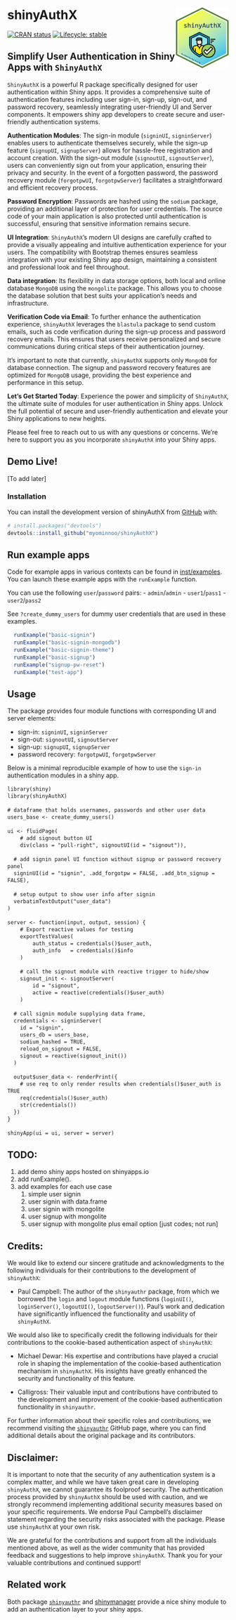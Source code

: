 
<!-- README.md is generated from README.Rmd. Please edit that file -->

# shinyAuthX <img src="man/figures/logo.png" align="right" height="138" />

<!-- badges: start -->

[![CRAN
status](https://www.r-pkg.org/badges/version/shinyAuthX)](https://CRAN.R-project.org/package=shinyAuthX)
[![Lifecycle:
stable](https://img.shields.io/badge/lifecycle-stable-brightgreen.svg)](https://lifecycle.r-lib.org/articles/stages.html#stable)
<!-- badges: end -->

## Simplify User Authentication in Shiny Apps with `ShinyAuthX`

`ShinyAuthX` is a powerful R package specifically designed for user
authentication within Shiny apps. It provides a comprehensive suite of
authentication features including user sign-in, sign-up, sign-out, and
password recovery, seamlessly integrating user-friendly UI and Server
components. It empowers shiny app developers to create secure and
user-friendly authentication systems.

**Authentication Modules**: The sign-in module (`signinUI`,
`signinServer`) enables users to authenticate themselves securely, while
the sign-up feature (`signupUI`, `signupServer`) allows for hassle-free
registration and account creation. With the sign-out module
(`signoutUI`, `signoutServer`), users can conveniently sign out from
your application, ensuring their privacy and security. In the event of a
forgotten password, the password recovery module (`forgotpwUI`,
`forgotpwServer`) facilitates a straightforward and efficient recovery
process.

**Password Encryption**: Passwords are hashed using the `sodium`
package, providing an additional layer of protection for user
credentials. The source code of your main application is also protected
until authentication is successful, ensuring that sensitive information
remains secure.

**UI Integration**: `ShinyAuthX`’s modern UI designs are carefully
crafted to provide a visually appealing and intuitive authentication
experience for your users. The compatibility with Bootstrap themes
ensures seamless integration with your existing Shiny app design,
maintaining a consistent and professional look and feel throughout.

**Data integration**: Its flexibility in data storage options, both
local and online database `MongoDB` using the `mongolite` package. This
allows you to choose the database solution that best suits your
application’s needs and infrastructure.

**Verification Code via Email**: To further enhance the authentication
experience, `shinyAuthX` leverages the `blastula` package to send custom
emails, such as code verification during the sign-up process and
password recovery emails. This ensures that users receive personalized
and secure communications during critical steps of their authentication
journey.

It’s important to note that currently, `shinyAuthX` supports only
`MongoDB` for database connection. The signup and password recovery
features are optimized for `MongoDB` usage, providing the best
experience and performance in this setup.

**Let’s Get Started Today**: Experience the power and simplicity of
`ShinyAuthX`, the ultimate suite of modules for user authentication in
Shiny apps. Unlock the full potential of secure and user-friendly
authentication and elevate your Shiny applications to new heights.

Please feel free to reach out to us with any questions or concerns.
We’re here to support you as you incorporate `shinyAuthX` into your
Shiny apps.

## Demo Live!

\[To add later\]

### Installation

You can install the development version of shinyAuthX from
[GitHub](https://github.com/) with:

``` r
# install.packages("devtools")
devtools::install_github("myominnoo/shinyAuthX")
```

## Run example apps

Code for example apps in various contexts can be found in
[inst/examples](inst/examples). You can launch these example apps with
the `runExample` function.

You can use the following `user`/`password` pairs: - `admin`/`admin` -
`user1`/`pass1` - `user2`/`pass2`

See `?create_dummy_users` for dummy user credentials that are used in
these examples.

``` r
  runExample("basic-signin")
  runExample("basic-signin-mongodb")
  runExample("basic-signin-theme")
  runExample("basic-signup")
  runExample("signup-pw-reset")
  runExample("test-app")
```

## Usage

The package provides four module functions with corresponding UI and
server elements:

- sign-in: `signinUI`, `signinServer`
- sign-out: `signoutUI`, `signoutServer`
- sign-up: `signupUI`, `signupServer`
- password recovery: `forgotpwUI`, `forgotpwServer`

Below is a minimal reproducible example of how to use the `sign-in`
authentication modules in a shiny app.


    library(shiny)
    library(shinyAuthX)

    # dataframe that holds usernames, passwords and other user data
    users_base <- create_dummy_users()

    ui <- fluidPage(
        # add signout button UI
        div(class = "pull-right", signoutUI(id = "signout")),

      # add signin panel UI function without signup or password recovery panel
      signinUI(id = "signin", .add_forgotpw = FALSE, .add_btn_signup = FALSE),

      # setup output to show user info after signin
      verbatimTextOutput("user_data")
    )

    server <- function(input, output, session) {
        # Export reactive values for testing
        exportTestValues(
            auth_status = credentials()$user_auth,
            auth_info   = credentials()$info
        )

        # call the signout module with reactive trigger to hide/show
        signout_init <- signoutServer(
            id = "signout",
            active = reactive(credentials()$user_auth)
        )

      # call signin module supplying data frame,
      credentials <- signinServer(
        id = "signin",
        users_db = users_base,
        sodium_hashed = TRUE,
        reload_on_signout = FALSE,
        signout = reactive(signout_init())
      )

      output$user_data <- renderPrint({
        # use req to only render results when credentials()$user_auth is TRUE
        req(credentials()$user_auth)
        str(credentials())
      })
    }

    shinyApp(ui = ui, server = server)

## TODO:

1.  add demo shiny apps hosted on shinyapps.io
2.  add runExample().
3.  add examples for each use case
    1.  simple user signin
    2.  user signin with data.frame
    3.  user signin with mongolite
    4.  user signup with mongolite
    5.  user signup with mongolite plus email option \[just codes; not
        run\]

## Credits:

We would like to extend our sincere gratitude and acknowledgments to the
following individuals for their contributions to the development of
`shinyAuthX`:

- Paul Campbell: The author of the `shinyauthr` package, from which we
  borrowed the `login` and `logout` module functions (`loginUI()`,
  `loginServer()`, `logoutUI()`, `logoutServer()`). Paul’s work and
  dedication have significantly influenced the functionality and
  usability of `shinyAuthX`.

We would also like to specifically credit the following individuals for
their contributions to the cookie-based authentication aspect of
`shinyAuthX`:

- Michael Dewar: His expertise and contributions have played a crucial
  role in shaping the implementation of the cookie-based authentication
  mechanism in `shinyAuthX`. His insights have greatly enhanced the
  security and functionality of this feature.

- Calligross: Their valuable input and contributions have contributed to
  the development and improvement of the cookie-based authentication
  functionality in `shinyauthr`.

For further information about their specific roles and contributions, we
recommend visiting the
[`shinyauthr`](https://github.com/PaulC91/shinyauthr) GitHub page, where
you can find additional details about the original package and its
contributors.

## Disclaimer:

It is important to note that the security of any authentication system
is a complex matter, and while we have taken great care in developing
`shinyAuthX`, we cannot guarantee its foolproof security. The
authentication process provided by `shinyAuthX` should be used with
caution, and we strongly recommend implementing additional security
measures based on your specific requirements. We endorse Paul Campbell’s
disclaimer statement regarding the security risks associated with the
package. Please use `shinyAuthX` at your own risk.

We are grateful for the contributions and support from all the
individuals mentioned above, as well as the wider community that has
provided feedback and suggestions to help improve `shinyAuthX`. Thank
you for your valuable contributions and continued support!

## Related work

Both package [`shinyauthr`](https://github.com/PaulC91/shinyauthr) and
[shinymanager](https://github.com/datastorm-open/shinymanager/) provide
a nice shiny module to add an authentication layer to your shiny apps.
